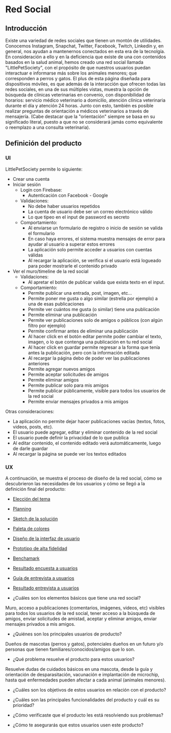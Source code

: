# Red Social

## Introducción

Existe una variedad de redes sociales que tienen un montón de utilidades. Conocemos Instagram, Snapchat, Twitter, Facebook, Twitch, Linkedin y, en general, nos ayudan a mantenernos conectados en esta era de la tecnolgía. En consideración a ello y en la deficiencia que existe de una con contenidos basados en la salud animal, hemos creado una red social llamada "LittlePetSociety", con el propósito de que nuestros usuarios puedan interactuar e informarse más sobre los animales menores; que corresponden a perros y gatos.
El plus de esta página diseñada para dispositivos móviles, es que además de la interacción que ofrecen todas las redes sociales, en una de sus múltiples vistas, muestra la opción de búsqueda de clínicas veterinarias en convenio, con disponibilidad de horarios: servicio médico veterinario a domicilio, atención clínica veterinaria durante el día y atención 24 horas. Junto con esto, también es posible realizar preguntas de orientación a médicos veterinarios a través de mensajería.
(Cabe destacar que la "orientación" siempre se basa en su significado literal, puesto a que no se considerará jamás como equivalente o reemplazo a una consulta veterinaria).


## Definición del producto

### UI

LittlePetSociety permite lo siguiente:

* Crear una cuenta
* Iniciar sesión
  - Login con Firebase:
    + Autenticación con Facebook - Google
  - Validaciones:
    + No debe haber usuarios repetidos
    + La cuenta de usuario debe ser un correo electrónico válido
    + Lo que tipeo en el input de password es secreto
  - Comportamiento:
    + Al enviarse un formulario de registro o inicio de sesión se valida
      el formulario
    + En caso haya errores, el sistema muestra mensajes de error para
      ayudar al usuario a superar estos errores
    + La aplicación solo permite acceder a usuarios con cuentas válidas
    + Al recargar la aplicación, se verifica si el usuario está
      logueado para poder mostrarle el contenido privado
* Ver el muro/timeline de la red social
  - Validaciones:
    + Al apretar el botón de publicar valida que exista texto en el input.
  - Comportamiento:
    + Permite publicar una entrada, post, imagen, etc...
    + Permite poner me gusta o algo similar (estrella por ejemplo) a una de
      esas publicaciones
    + Permite ver cuántos me gusta (o similar) tiene una publicación
    + Permite eliminar una publicación
    + Permite ver publicaciones solo de amigos o públicos (con algún filtro
      por ejemplo)
    + Permite confirmar antes de eliminar una publicación
    + Al hacer click en el botón editar permite poder cambiar el texto, imagen, o
      lo que contenga una publicación en tu red social
    + Al hacer click en guardar permite regresar a la forma que tenía antes la
      publicación, pero con la información editada
    + Al recargar la página debo de poder ver las publicaciones anteriores
    + Permite agregar nuevos amigos
    + Permite aceptar solicitudes de amigos
    + Permite eliminar amigos
    + Permite publicar solo para mis amigos
    + Permite publicar públicamente, visible para todos los usuarios de la
      red social
    + Permite enviar mensajes privados a mis amigos
  
Otras consideraciones:

* La aplicación no permite dejar hacer publicaciones vacías (textos, fotos,
  videos, posts, etc).
* El usuario puede agregar, editar y eliminar contenido de la red
  social
* El usuario puede definir la privacidad de lo que publica
* Al editar contenido, el contenido editado verá automáticamente, luego de
  darle guardar
* Al recargar la página se puede ver los textos editados

### UX

A continuación, se muestra el proceso de diseño de la red social, cómo se descubrieron las necesidades de los usuarios y cómo se llegó a la definición final del producto:

* [Elección del tema](https://i.imgur.com/12UnuuC.png)
* [Planning](link)
* [Sketch de la solución](link)
* [Paleta de colores](https://i.imgur.com/z0U8VIV.png)
* [Diseño de la interfaz de usuario](link)
* [Prototipo de alta fidelidad](link)
* [Benchamark](https://www.slideshare.net/tjarataibo/benchamark)
* [Resultado encuesta a usuarios](https://www.slideshare.net/tjarataibo/resultado-encuesta-usuarios)
* [Guía de entrevista a usuarios](https://docs.google.com/forms/d/e/1FAIpQLSeSEutiFsjnyX_2K_mt202xc0b3sW6d2tKO7ptmyYj3YFw2nA/viewform?usp=sf_link)
* [Resultado entrevista a usuarios](link)

* ¿Cuáles son los elementos básicos que tiene una red social?

Muro, acceso a publicaciones (comentarios, imágenes, videos, etc) visibles para todos los usuarios de la red social, tener acceso a la búsqueda de amigos, enviar solicitudes de amistad, aceptar y eliminar amigos, enviar mensajes privados a mis amigos.

* ¿Quiénes son los principales usuarios de producto?

Dueños de mascotas (perros y gatos), potenciales dueños en un futuro y/o personas que tienen familiares/conocidos/amigos que lo son.

* ¿Qué problema resuelve el producto para estos usuarios?

Resuelve dudas de cuidados básicos en una mascota, desde la guía y orientación de desparasitación, vacunación e implantación de microchip, hasta qué enfermedades pueden afectar a cada animal (animales menores).


* ¿Cuáles son los objetivos de estos usuarios en relación con el producto?



* ¿Cuáles son las principales funcionalidades del producto y cuál es su prioridad?



* ¿Cómo verificaste que el producto les está resolviendo sus problemas?



* ¿Cómo te asegurarás que estos usuarios usen este producto?


